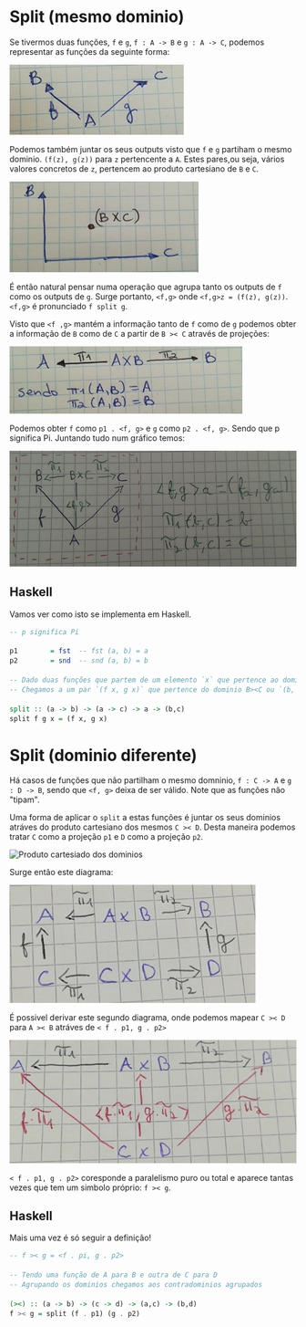 # Split (mesmo dominio)

Se tivermos duas funções, `f` e `g`, `f : A -> B` e `g : A -> C`, podemos representar as funções da seguinte forma:

![Mesmo dominio](./images/split/samedomain.jpeg)

Podemos também juntar os seus outputs visto que `f` e `g` partiham o mesmo dominio. `(f(z), g(z))` para `z` pertencente a `A`. Estes pares,ou seja, vários valores concretos de `z`, pertencem ao produto cartesiano de `B` e `C`.

![Produto cartesiano](./images/split/cartprod.jpg)

É então natural pensar numa operação que agrupa tanto os outputs de `f` como os outputs de `g`.
Surge portanto, `<f,g>` onde `<f,g>z = (f(z), g(z))`.
`<f,g>` é pronunciado `f split g`.

Visto que `<f ,g>` mantém a informação tanto de `f` como de `g` podemos obter a informação de `B` como de `C` a partir de `B >< C` através de projeções:

![Projeções](./images/split/proje.jpg)

Podemos obter `f` como  `p1 . <f, g>` e `g` como  `p2 . <f, g>`. Sendo que p significa Pi.
Juntando tudo num gráfico temos:

![Tudo junto](./images/split/splitfull.jpg)

## Haskell

Vamos ver como isto se implementa em Haskell.

```haskell
-- p significa Pi

p1        = fst  -- fst (a, b) = a
p2        = snd  -- snd (a, b) = b

-- Dado duas funções que partem de um elemento `x` que pertence ao dominio `a`
-- Chegamos a um par `(f x, g x)` que pertence do dominio B><C ou `(b, c)`

split :: (a -> b) -> (a -> c) -> a -> (b,c)
split f g x = (f x, g x)
```

# Split (dominio diferente)

Há casos de funções que não partilham o mesmo domninio, `f : C -> A` e `g : D -> B`, sendo que `<f, g>` deixa de ser válido. Note que as funções não "tipam".

Uma forma de aplicar o `split` a estas funções é juntar os seus dominios atráves do produto cartesiano dos mesmos `C >< D`. Desta maneira podemos tratar `C` como a projeção `p1` e `D` como a projeção `p2`.

![Produto cartesiado dos dominios](./images/split/dominio.jpg)

Surge então este diagrama:

![Diagrama fxg](./images/split/map.jpg)

É possivel derivar este segundo diagrama, onde podemos mapear `C >< D` para `A >< B` atráves de `< f . p1, g . p2>`

![Diagrama2 fxg](./images/split/mapear.jpg)

`< f . p1, g . p2>` coresponde a paralelismo puro ou total e aparece tantas vezes que tem um simbolo próprio: `f >< g`.


## Haskell

Mais uma vez é só seguir a definição!

```haskell
-- f >< g = <f . pi, g . p2>

-- Tendo uma função de A para B e outra de C para D
-- Agrupando os dominios chegamos aos contradominios agrupados

(><) :: (a -> b) -> (c -> d) -> (a,c) -> (b,d)
f >< g = split (f . p1) (g . p2)

```
